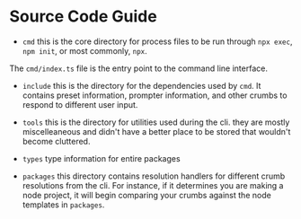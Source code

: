 # Source Code Guide

- `cmd`
this is the core directory for process files to be run through `npx exec`, `npm init`, or most commonly, `npx`.

The `cmd/index.ts` file is the entry point to the command line interface.


- `include`
this is the directory for the dependencies used by `cmd`. It contains preset information, prompter information, and other crumbs to respond to different user input.

- `tools`
this is the directory for utilities used during the cli. they are mostly miscelleaneous and didn't have a better place to be stored that wouldn't become cluttered.

- `types`
type information for entire packages

- `packages`
this directory contains resolution handlers for different crumb resolutions from the cli. For instance, if it determines you are making a node project, it will begin comparing your crumbs against the node templates in `packages`.
